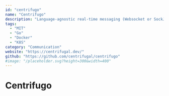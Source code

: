 ```yaml
---
id: "centrifugo"
name: "Centrifugo"
description: "Language-agnostic real-time messaging (Websocket or SockJS) server."
tags:
  - "MIT"
  - "Go"
  - "Docker"
  - "K8S"
category: "Communication"
website: "https://centrifugal.dev/"
github: "https://github.com/centrifugal/centrifugo"
#image: "/placeholder.svg?height=300&width=400"
---
```


# Centrifugo
